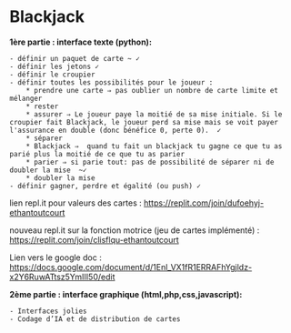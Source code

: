 # Blackjack
**1ère partie : interface texte (python):**

    - définir un paquet de carte ~ ✓
    - définir les jetons ✓
    - définir le croupier
    - définir toutes les possibilités pour le joueur :
        * prendre une carte ⇒ pas oublier un nombre de carte limite et mélanger
        * rester
        * assurer ⇒ Le joueur paye la moitié de sa mise initiale. Si le croupier fait Blackjack, le joueur perd sa mise mais se voit payer l'assurance en double (donc bénéfice 0, perte 0).  ✓
        * séparer
        * Blackjack ⇒  quand tu fait un blackjack tu gagne ce que tu as parié plus la moitié de ce que tu as parier
        * parier ⇒ si parie tout: pas de possibilité de séparer ni de doubler la mise  ~✓
        * doubler la mise
    - définir gagner, perdre et égalité (ou push) ✓

lien repl.it pour valeurs des cartes :  https://replit.com/join/dufoehyj-ethantoutcourt

nouveau repl.it sur la fonction motrice (jeu de cartes implémenté) :   https://replit.com/join/clisflqu-ethantoutcourt

Lien vers le google doc : https://docs.google.com/document/d/1Enl_VX1fR1ERRAFhYgjldz-x2Y6RuwATtsz5YmIII50/edit

**2ème partie : interface graphique (html,php,css,javascript):**

    - Interfaces jolies
    - Codage d’IA et de distribution de cartes

    
